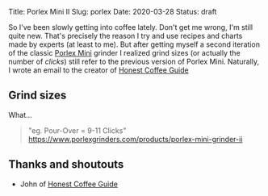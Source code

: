 Title: Porlex Mini II
Slug: porlex
Date: 2020-03-28
Status: draft

So I've been slowly getting into coffee lately. Don't get me wrong, I'm still quite new. That's
precisely the reason I try and use recipes and charts made by experts (at least to me). But after
getting myself a second iteration of the classic [Porlex Mini](https://www.porlexgrinders.com/)
grinder I realized grind sizes (or actually the number of *clicks*) still refer to the previous
version of Porlex Mini. Naturally, I wrote an email to the creator of [Honest Coffee Guide](https://honestcoffeeguide.com/)

## Grind sizes

What...

> "eg. Pour-Over = 9-11 Clicks"
> https://www.porlexgrinders.com/products/porlex-mini-grinder-ii

## Thanks and shoutouts

- John of [Honest Coffee Guide](https://honestcoffeeguide.com/)
